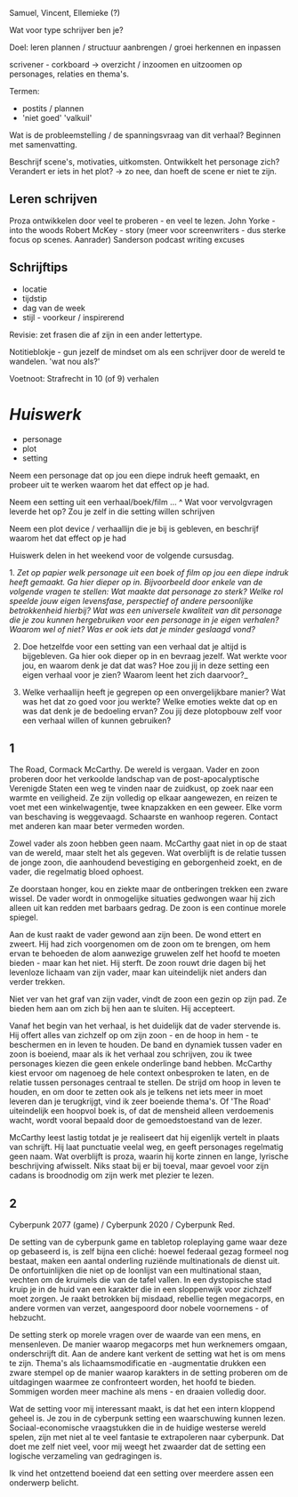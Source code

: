 Samuel, Vincent, Ellemieke (?)

Wat voor type schrijver ben je?

Doel: leren plannen / structuur aanbrengen / groei herkennen en inpassen

scrivener - corkboard -> overzicht / inzoomen en uitzoomen op personages, relaties en thema's.

Termen: 
- postits / plannen
- 'niet goed' 'valkuil'


Wat is de probleemstelling / de spanningsvraag van dit verhaal? 
Beginnen met samenvatting. 

Beschrijf scene's, motivaties, uitkomsten. 
Ontwikkelt het personage zich? Verandert er iets in het plot? -> zo nee, dan hoeft de scene er niet te zijn. 


## Leren schrijven

Proza ontwikkelen door veel te proberen - en veel te lezen. 
John Yorke - into the woods 
Robert McKey - story (meer voor screenwriters - dus sterke focus op scenes. Aanrader)
Sanderson podcast writing excuses

## Schrijftips

- locatie
- tijdstip
- dag van de week
- stijl - voorkeur / inspirerend

Revisie: zet frasen die af zijn in een ander lettertype. 

Notitieblokje - gun jezelf de mindset om als een schrijver door de wereld te wandelen. 
'wat nou als?'

Voetnoot:
Strafrecht in 10 (of 9) verhalen


# *Huiswerk*
- personage
- plot
- setting

Neem een personage dat op jou een diepe indruk heeft gemaakt, en probeer uit te werken waarom het dat effect op je had. 

Neem een setting uit een verhaal/boek/film ... ^ 
Wat voor vervolgvragen leverde het op? Zou je zelf in die setting willen schrijven

Neem een plot device / verhaallijn die je bij is gebleven, en beschrijf waarom het dat effect op je had

Huiswerk delen in het weekend voor de volgende cursusdag.


1. _Zet op papier welk_ _personage uit een boek of film op jou een diepe indruk heeft gemaakt. Ga hier dieper op in. Bijvoorbeeld door enkele van de volgende vragen te stellen: Wat maakte dat personage zo sterk? Welke rol speelde jouw eigen levensfase, perspectief of andere persoonlijke betrokkenheid hierbij? Wat was een universele kwaliteit van dit personage die je zou kunnen hergebruiken voor een personage in je eigen verhalen? Waarom wel of niet? Was er ook iets dat je minder geslaagd vond?_ 

2. Doe hetzelfde voor een setting van een verhaal dat je altijd is bijgebleven. Ga hier ook dieper op in en bevraag jezelf. Wat werkte voor jou, en waarom denk je dat dat was? Hoe zou jij in deze setting een eigen verhaal voor je zien? Waarom leent het zich daarvoor?_ 

3. Welke verhaallijn heeft je gegrepen op een onvergelijkbare manier? Wat was het dat zo goed voor jou werkte? Welke emoties wekte dat op en was dat denk je de bedoeling ervan? Zou jij deze plotopbouw zelf voor een verhaal willen of kunnen gebruiken?


## 1
The Road, Cormack McCarthy. De wereld is vergaan. Vader en zoon proberen door het verkoolde landschap van de post-apocalyptische Verenigde Staten een weg te vinden naar de zuidkust, op zoek naar een warmte en veiligheid. Ze zijn volledig op elkaar aangewezen, en reizen te voet met een winkelwagentje, twee knapzakken en een geweer. Elke vorm van beschaving is weggevaagd. Schaarste en wanhoop regeren. Contact met anderen kan maar beter vermeden worden. 

Zowel vader als zoon hebben geen naam. McCarthy gaat niet in op de staat van de wereld, maar stelt het als gegeven. Wat overblijft is de relatie tussen de jonge zoon, die aanhoudend bevestiging en geborgenheid zoekt, en de vader, die regelmatig bloed ophoest. 

Ze doorstaan honger, kou en ziekte maar de ontberingen trekken een zware wissel. De vader wordt in onmogelijke situaties gedwongen waar hij zich alleen uit kan redden met barbaars gedrag. De zoon is een continue morele spiegel. 

Aan de kust raakt de vader gewond aan zijn been. De wond ettert en zweert. Hij had zich voorgenomen om de zoon om te brengen, om hem ervan te behoeden de alom aanwezige gruwelen zelf het hoofd te moeten bieden - maar kan het niet. Hij sterft. De zoon rouwt drie dagen bij het levenloze lichaam van zijn vader, maar kan uiteindelijk niet anders dan verder trekken. 

Niet ver van het graf van zijn vader, vindt de zoon een gezin op zijn pad. Ze bieden hem aan om zich bij hen aan te sluiten. Hij accepteert. 

Vanaf het begin van het verhaal, is het duidelijk dat de vader stervende is. Hij offert alles van zichzelf op om zijn zoon - en de hoop in hem - te beschermen en in leven te houden. De band en dynamiek tussen vader en zoon is boeiend, maar als ik het verhaal zou schrijven, zou ik twee personages kiezen die geen enkele onderlinge band hebben. McCarthy kiest ervoor om nagenoeg de hele context onbesproken te laten, en de relatie tussen personages centraal te stellen. De strijd om hoop in leven te houden, en om door te zetten ook als je telkens net iets meer in moet leveren dan je terugkrijgt, vind ik zeer boeiende thema's. Of 'The Road' uiteindelijk een hoopvol boek is, of dat de mensheid alleen verdoemenis wacht, wordt vooral bepaald door de gemoedstoestand van de lezer. 

McCarthy leest lastig totdat je je realiseert dat hij eigenlijk vertelt in plaats van schrijft. Hij laat punctuatie veelal weg, en geeft personages regelmatig geen naam. Wat overblijft is proza, waarin hij korte zinnen en lange, lyrische beschrijving afwisselt. Niks staat bij er bij toeval, maar gevoel voor zijn cadans is broodnodig om zijn werk met plezier te lezen. 


## 2 
Cyberpunk 2077 (game) / Cyberpunk 2020 / Cyberpunk Red. 

De setting van de cyberpunk game en tabletop roleplaying game waar deze op gebaseerd is, is zelf bijna een cliché: hoewel federaal gezag formeel nog bestaat, maken een aantal onderling ruziënde multinationals de dienst uit. De onfortuinlijken die niet op de loonlijst van een multinational staan, vechten om de kruimels die van de tafel vallen. In een dystopische stad kruip je in de huid van een karakter die in een sloppenwijk voor zichzelf moet zorgen. Je raakt  betrokken bij misdaad, rebellie tegen megacorps, en andere vormen van verzet, aangespoord door nobele voornemens - of hebzucht. 

De setting sterk op morele vragen over de waarde van een mens, en mensenleven. De manier waarop megacorps met hun werknemers omgaan, onderschrijft dit. Aan de andere kant verkent de setting wat het is om mens te zijn. Thema's als lichaamsmodificatie en -augmentatie drukken een zware stempel op de manier waarop karakters in de setting proberen om de uitdagingen waarmee ze confronteert worden, het hoofd te bieden. Sommigen worden meer machine als mens - en draaien volledig door. 

Wat de setting voor mij interessant maakt, is dat het een intern kloppend geheel is. Je zou in de cyberpunk setting een waarschuwing kunnen lezen. Sociaal-economische vraagstukken die in de huidige westerse wereld spelen, zijn met niet al te veel fantasie te extrapoleren naar cyberpunk. Dat doet me zelf niet veel, voor mij weegt het zwaarder dat de setting een logische verzameling van gedragingen is. 

Ik vind het ontzettend boeiend dat een setting over meerdere assen een onderwerp belicht.
